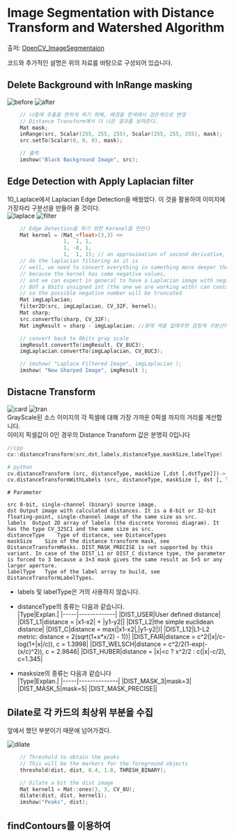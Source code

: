 # Image Segmentation with Distance Transform and Watershed Algorithm
출저: [OpenCV_ImageSegmentaion](https://docs.opencv.org/3.4/d2/dbd/tutorial_distance_transform.html)   

코드와 추가적인 설명은 위의 자료를 바탕으로 구성되어 있습니다.   

## Delete Background with InRange masking
![before](https://docs.opencv.org/3.4/source.jpeg)
![after](https://docs.opencv.org/3.4/black_bg.jpeg)   

```cpp
    // 나중에 추출을 편하게 하기 위해, 배경을 흰색에서 검은색으로 변경
    // Distance Transform에서 더 나은 결과를 보여준다.
    Mat mask;
    inRange(src, Scalar(255, 255, 255), Scalar(255, 255, 255), mask);
    src.setTo(Scalar(0, 0, 0), mask);

    // 출력
    imshow("Black Background Image", src);
```
## Edge Detection with Apply Laplacian filter
10_Laplace에서 Laplacian Edge Detection을 배웠었다. 이 것을 활용하여 이미지에 가장자리 구분선을 만들어 줄 것이다.   
![laplace](https://docs.opencv.org/3.4/laplace.jpeg)
![filter](https://docs.opencv.org/3.4/sharp.jpeg)   

```cpp
    // Edge Detection을 하기 위한 Kerenel을 만든다
    Mat kernel = (Mat_<float>(3,3) <<
                  1,  1, 1,
                  1, -8, 1,
                  1,  1, 1); // an approximation of second derivative, a quite strong kernel
    // do the laplacian filtering as it is
    // well, we need to convert everything in something more deeper then CV_8U
    // because the kernel has some negative values,
    // and we can expect in general to have a Laplacian image with negative values
    // BUT a 8bits unsigned int (the one we are working with) can contain values from 0 to 255
    // so the possible negative number will be truncated
    Mat imgLaplacian;
    filter2D(src, imgLaplacian, CV_32F, kernel);
    Mat sharp;
    src.convertTo(sharp, CV_32F);
    Mat imgResult = sharp - imgLaplacian; //원래 색을 없애주면 검정색 구분선이 생긴다.

    // convert back to 8bits gray scale
    imgResult.convertTo(imgResult, CV_8UC3);
    imgLaplacian.convertTo(imgLaplacian, CV_8UC3);

    // imshow( "Laplace Filtered Image", imgLaplacian );
    imshow( "New Sharped Image", imgResult );
```

## Distacne Transform

![card](https://docs.opencv.org/3.4/bin.jpeg)
![tran](https://docs.opencv.org/3.4/dist_transf.jpeg)   
GrayScale된 소스 이미지의 각 픽셀에 대해 가장 가까운 0픽셀 까지의 거리를 계산합니다.   
이미지 픽셀값이 0인 경우의 Distance Transform 값은 분명히 0입니다

```cpp
//cpp
cv::distanceTransform(src,dst,labels,distanceType,maskSize,labelType)
```
```python
# python
cv.distanceTransform (src, distanceType, maskSize [,dst [,dstType]])-> dst
cv.distanceTransformWithLabels (src, distanceType, maskSize [, dst [, labels [, labelType]]]) -> dst, label
```
```
# Parameter

src	8-bit, single-channel (binary) source image.
dst	Output image with calculated distances. It is a 8-bit or 32-bit floating-point, single-channel image of the same size as src.
labels	Output 2D array of labels (the discrete Voronoi diagram). It has the type CV_32SC1 and the same size as src.
distanceType	Type of distance, see DistanceTypes
maskSize	Size of the distance transform mask, see DistanceTransformMasks. DIST_MASK_PRECISE is not supported by this variant. In case of the DIST_L1 or DIST_C distance type, the parameter is forced to 3 because a 3×3 mask gives the same result as 5×5 or any larger aperture.
labelType	Type of the label array to build, see DistanceTransformLabelTypes.
```

* labels 및 labelType은 거의 사용하지 않습니다.   
* distanceType의 종류는 다음과 같습니다.   
|Type|Explan.|
|-----|-------------|
|DIST_USER|User defined distance|
|DIST_L1|distance = |x1-x2| + |y1-y2||
|DIST_L2|the simple euclidean distance|
|DIST_C|distance = max(|x1-x2|,|y1-y2|)|
|DIST_L12|L1-L2 metric: distance = 2(sqrt(1+x*x/2) - 1))|
|DIST_FAIR|distance = c^2(|x|/c-log(1+|x|/c)), c = 1.3998|
|DIST_WELSCH|distance = c^2/2(1-exp(-(x/c)^2)), c = 2.9846|
|DIST_HUBER|distance = |x|<c ? x^2/2 : c(|x|-c/2), c=1.345|

* masksize의 종류는 다음과 같습니다   
|Type|Explan.|
|-----|--------------|
|DIST_MASK_3|mask=3|
|DIST_MASK_5|mask=5|
|DIST_MASK_PRECISE||

## Dilate로 각 카드의 최상위 부분을 수집
앞에서 했던 부분이기 때문에 넘어가겠다.    

![dilate](https://docs.opencv.org/3.4/peaks.jpeg)   

```cpp
    // Threshold to obtain the peaks
    // This will be the markers for the foreground objects
    threshold(dist, dist, 0.4, 1.0, THRESH_BINARY);

    // Dilate a bit the dist image
    Mat kernel1 = Mat::ones(3, 3, CV_8U);
    dilate(dist, dist, kernel1);
    imshow("Peaks", dist);
```

## findContours를 이용하여 

